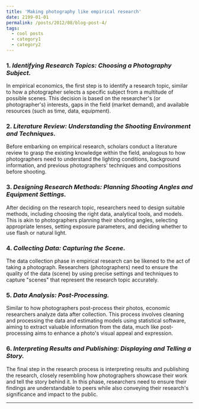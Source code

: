 ```yaml
---
title: 'Making photography like empirical research'
date: 2199-01-01
permalink: /posts/2012/08/blog-post-4/
tags:
  - cool posts
  - category1
  - category2
---
```


### 1. ***Identifying Research Topics: Choosing a Photography Subject.***
In empirical economics, the first step is to identify a research topic, similar to how a photographer selects a specific subject from a multitude of possible scenes. This decision is based on the researcher's (or photographer's) interests, gaps in the field (market demand), and available resources (such as time, data, equipment).

### 2. ***Literature Review: Understanding the Shooting Environment and Techniques.***
Before embarking on empirical research, scholars conduct a literature review to grasp the existing knowledge within the field, analogous to how photographers need to understand the lighting conditions, background information, and previous photographers' techniques and compositions before shooting.

### 3. ***Designing Research Methods: Planning Shooting Angles and Equipment Settings.***
After deciding on the research topic, researchers need to design suitable methods, including choosing the right data, analytical tools, and models. This is akin to photographers planning their shooting angles, selecting appropriate lenses, setting exposure parameters, and deciding whether to use flash or natural light.

### 4. ***Collecting Data: Capturing the Scene.***
The data collection phase in empirical research can be likened to the act of taking a photograph. Researchers (photographers) need to ensure the quality of the data (scene) by using precise settings and techniques to capture "scenes" that represent the research topic accurately.

### 5. ***Data Analysis: Post-Processing.***
Similar to how photographers post-process their photos, economic researchers analyze data after collection. This process involves cleaning and processing the data and estimating models using statistical software, aiming to extract valuable information from the data, much like post-processing aims to enhance a photo's visual appeal and expression.

### 6. ***Interpreting Results and Publishing: Displaying and Telling a Story.***
The final step in the research process is interpreting results and publishing the research, closely resembling how photographers showcase their work and tell the story behind it. In this phase, researchers need to ensure their findings are understandable to peers while also conveying their research's significance and impact to the public.

------
